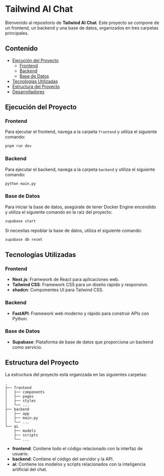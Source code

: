 # Tailwind AI Chat

Bienvenido al repositorio de **Tailwind AI Chat**. Este proyecto se compone de un frontend, un backend y una base de datos, organizados en tres carpetas principales.

## Contenido

- [Ejecución del Proyecto](#ejecución-del-proyecto)
  - [Frontend](#frontend)
  - [Backend](#backend)
  - [Base de Datos](#base-de-datos)
- [Tecnologías Utilizadas](#tecnologías-utilizadas)
- [Estructura del Proyecto](#estructura-del-proyecto)
- [Desarrolladores](#desarrolladores)

## Ejecución del Proyecto

### Frontend

Para ejecutar el frontend, navega a la carpeta `frontend` y utiliza el siguiente comando:

```bash
pnpm run dev
```

### Backend

Para ejecutar el backend, navega a la carpeta `backend` y utiliza el siguiente comando:

```bash
python main.py
```

### Base de Datos

Para iniciar la base de datos, asegúrate de tener Docker Engine encendido y utiliza el siguiente comando en la raíz del proyecto:

```bash
supabase start
```

Si necesitas repoblar la base de datos, utiliza el siguiente comando:

```bash
supabase db reset
```

## Tecnologías Utilizadas

### Frontend

- **Next.js**: Framework de React para aplicaciones web.
- **Tailwind CSS**: Framework CSS para un diseño rápido y responsivo.
- **shadcn**: Componentes UI para Tailwind CSS.

### Backend

- **FastAPI**: Framework web moderno y rápido para construir APIs con Python.

### Base de Datos

- **Supabase**: Plataforma de base de datos que proporciona un backend como servicio.

## Estructura del Proyecto

La estructura del proyecto está organizada en las siguientes carpetas:

```
.
├── frontend
│   ├── components
│   ├── pages
│   ├── styles
│   └── ...
├── backend
│   ├── app
│   ├── main.py
│   └── ...
└── ai
    ├── models
    ├── scripts
    └── ...
```

- **frontend**: Contiene todo el código relacionado con la interfaz de usuario.
- **backend**: Contiene el código del servidor y la API.
- **ai**: Contiene los modelos y scripts relacionados con la inteligencia artificial del chat.